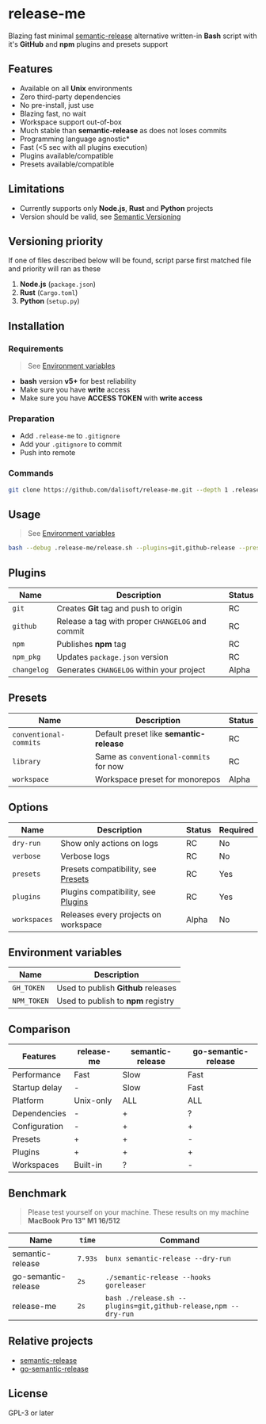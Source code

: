 # release-me

Blazing fast minimal [semantic-release](https://github.com/semantic-release/semantic-release) alternative written-in **Bash** script with it's **GitHub** and **npm** plugins and presets support

## Features

- Available on all **Unix** environments
- Zero third-party dependencies
- No pre-install, just use
- Blazing fast, no wait
- Workspace support out-of-box
- Much stable than **semantic-release** as does not loses commits
- Programming language agnostic\*
- Fast (<5 sec with all plugins execution)
- Plugins available/compatible
- Presets available/compatible

## Limitations

- Currently supports only **Node.js**, **Rust** and **Python** projects
- Version should be valid, see [Semantic Versioning](https://semver.org)

## Versioning priority

If one of files described below will be found, script parse first matched file and priority will ran as these

1. **Node.js** (`package.json`)
2. **Rust** (`Cargo.toml`)
3. **Python** (`setup.py`)

## Installation

### Requirements

> See [Environment variables](#environment-variables)

- **bash** version **v5+** for best reliability
- Make sure you have **write** access
- Make sure you have **ACCESS TOKEN** with **write access**

### Preparation

- Add `.release-me` to `.gitignore`
- Add your `.gitignore` to commit
- Push into remote

### Commands

```bash
git clone https://github.com/dalisoft/release-me.git --depth 1 .release-me
```

## Usage

> See [Environment variables](#environment-variables)

```sh
bash --debug .release-me/release.sh --plugins=git,github-release --preset=conventional-commits
```

## Plugins

| Name        | Description                                      | Status |
| ----------- | ------------------------------------------------ | ------ |
| `git`       | Creates **Git** tag and push to origin           | RC     |
| `github`    | Release a tag with proper `CHANGELOG` and commit | RC     |
| `npm`       | Publishes **npm** tag                            | RC     |
| `npm_pkg`   | Updates `package.json` version                   | RC     |
| `changelog` | Generates `CHANGELOG` within your project        | Alpha  |

## Presets

| Name                   | Description                              | Status |
| ---------------------- | ---------------------------------------- | ------ |
| `conventional-commits` | Default preset like **semantic-release** | RC     |
| `library`              | Same as `conventional-commits` for now   | RC     |
| `workspace`            | Workspace preset for monorepos           | Alpha  |

## Options

| Name         | Description                                    | Status | Required |
| ------------ | ---------------------------------------------- | ------ | -------- |
| `dry-run`    | Show only actions on logs                      | RC     | No       |
| `verbose`    | Verbose logs                                   | RC     | No       |
| `presets`    | Presets compatibility, see [Presets](#presets) | RC     | Yes      |
| `plugins`    | Plugins compatibility, see [Plugins](#plugins) | RC     | Yes      |
| `workspaces` | Releases every projects on workspace           | Alpha  | No       |

## Environment variables

| Name        | Description                         |
| ----------- | ----------------------------------- |
| `GH_TOKEN`  | Used to publish **Github** releases |
| `NPM_TOKEN` | Used to publish to **npm** registry |

## Comparison

| Features      | release-me | semantic-release | go-semantic-release |
| ------------- | ---------- | ---------------- | ------------------- |
| Performance   | Fast       | Slow             | Fast                |
| Startup delay | -          | Slow             | Fast                |
| Platform      | Unix-only  | ALL              | ALL                 |
| Dependencies  | -          | +                | ?                   |
| Configuration | -          | +                | +                   |
| Presets       | +          | +                | -                   |
| Plugins       | +          | +                | +                   |
| Workspaces    | Built-in   | ?                | -                   |

## Benchmark

> Please test yourself on your machine. These results on my machine **MacBook Pro 13" M1 16/512**

| Name                | `time`  | Command                                                        |
| ------------------- | ------- | -------------------------------------------------------------- |
| semantic-release    | `7.93s` | `bunx semantic-release --dry-run`                              |
| go-semantic-release | `2s`    | `./semantic-release --hooks goreleaser`                        |
| release-me          | `2s`    | `bash ./release.sh --plugins=git,github-release,npm --dry-run` |

## Relative projects

- [semantic-release](https://semantic-release.gitbook.io)
- [go-semantic-release](https://github.com/go-semantic-release/semantic-release)

## License

GPL-3 or later

